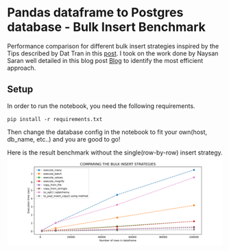# Pandas dataframe to Postgres database - Bulk Insert Benchmark
Performance comparison for different bulk insert strategies inspired by the Tips described by Dat Tran in this [post](https://www.linkedin.com/feed/update/urn:li:activity:6956218034457878529/).
I took on the work done by Naysan Saran well detailed in this blog post [Blog](https://naysan.ca/2020/05/09/pandas-to-postgresql-using-psycopg2-bulk-insert-performance-benchmark/) to identify the most efficient approach. 

## Setup 
In order to run the notebook, you need the following requirements. 
```
pip install -r requirements.txt
```
Then change the database config in the notebook to fit your own(host, db_name, etc..) and you are good to go! 

Here is the result benchmark without the single(row-by-row) insert strategy. 
![result](./benchmark.png?raw=true "The result benchmark")
